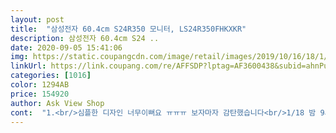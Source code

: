 ```yaml
---
layout: post 
title:  "삼성전자 60.4cm S24R350 모니터, LS24R350FHKXKR" 
description: 삼성전자 60.4cm S24 ..
date: 2020-09-05 15:41:06 
img: https://static.coupangcdn.com/image/retail/images/2019/10/16/18/1/58d3294e-c920-44e2-87be-bc8704f43dd5.jpg 
linkUrl: https://link.coupang.com/re/AFFSDP?lptag=AF3600438&subid=ahnPublicAsk&pageKey=319205293&itemId=1020039801&vendorItemId=5458780102&traceid=V0-113-541e19aedfd0655e 
categories: [1016] 
color: 1294AB 
price: 154920 
author: Ask View Shop 
cont:  "1.<br/>심플한 디자인 너무이뻐요 ㅠㅠㅠ 보자마자 감탄했습니다<br/>1/18 밤 9시 반에 주문했는데 다음날 오후 3시 반에 왔어요<br/>2.<br/> 75hz까지 제공 fps게임도 하는사람으로써 너무 만족<br/>21년 살면서 처음으로 컴퓨터를 제돈주고 사보게 되었습니다 ㅠㅠ 노트북만쓰다가 첫 구매를 이 모니터로 하게되었는데요 ! 가격대는 10<br/> -15 정도로 최대한 가성비좋고 75hz 까지 제공되는걸로 찾아보았는데요 여러 제품들 후기를 보니 깨진다 가로줄 생긴다 문제가 많아보여서 다 넘겼어요 ㅠㅠ<br/>3.<br/> 간단한 설치와 적당한 화면크기<br/>99%<br/>❤️구매동기<br/>❤️단점<br/>❤️장점<br/>❤️추천율<br/>가끔 쉴때 롤 오버워치 배그 하는데 큰 지장 없네요<br/>강의 목적이기도 하고 화면이 부족해서 하나 장만했어요<br/>결점도 없고 디자인도 깔끔해서 좋아요! 모니터받침이 모니터보다 상당히 뒤에 있어서 컴퓨터 책상이나 모니터받침 너비를 고려하고 구매해야 할 것 같아요.<br/> 깊이 46센티 짜리 책상은 딱 키보드 놓을 만큼만 자리가 남고 책상 앞에 앉았을 때 화면이 가깝네요.<br/> 액정은 광택이 없어서 어두운 화면에서도 거울처럼 비쳐보이지 않아 보기 편해요.<br/><br/>구형 모니터에 비해 브라이트니스나 시야각이 넓어서 좋구 선도 짧아서 좋아요<br/>굳이 찾아내면 그냥 받침대가 y형이다 .<br/>.<br/>? 저만의 단점인듯하네요<br/>그리고 2019년 9월 생산이라는게 크게 다가왔어요<br/>기본 23.<br/>7인치 엘지 모니터 사용했는데<br/>단점... <br/>? 단점.<br/>.<br/>은 솔직히 모르겠어요 사용을 오래안해보긴했지만 지금까진 너무 만족이라 딱히 없는것같아요<br/>만족하기에 강추합니다!!!<br/>모니터 두대 모두 서라운드 스피커 동작하면 소리가 중첩되어 안좋게 들릴수 있다고 해서  소음 없는게 더 낫더라고요... <br/> ^^<br/>보던와중 역시 삼성은 삼성인지 리뷰도좋아 사양도좋아 그냥 바로 장바구니에 넣고 사게되었어요 !<br/>사용한지 지금 3시간 지났는데 발열도 적고 갠찮아요<br/>어드밴스원 모니터는 사자마자 as 해야 하는 경우가  n포털 사이트에 검색이 되길래 그리고 구로에 있더라고 배송지 보단 거리가 있어서 삼성 구매 했습니다<br/>여기말고 다른곳에서도 더 싸게 파는 건 아는데<br/>역시 쿠팡은 빠르네요<br/>요즘 모니터에 서라운드 있는데 이건 없어서 망설였지만, 없는게 더 나은거 같아요<br/>이 모니터 말고 어드밴스원도 고려 했지만 모니터 as나 브랜드명 고려하고 삼성 샀습니다.<br/><br/>적립으로 받고 안살바에 쿠팡에서 사는게 더 나은거 같아요... <br/><br/>주사율음 75로 나와서<br/>하x마x에서 좀더 사게 팔긶하니 참고요... <br/><br/>후회 되지 않아서 좋았어요<br/>" 
---
```

